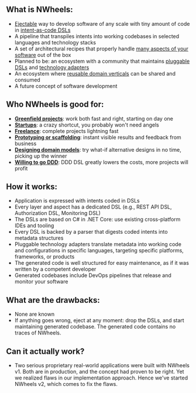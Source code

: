 

## What is NWheels:

- [Ejectable]() way to develop software of any scale with tiny amount of code in [intent-as-code DSLs]()
- A pipeline that transpiles intents into working codebases in selected languages and technology stacks
- A set of architectural recipes that properly handle [many aspects of your software]() out of the box 
- Planned to be: an ecosystem with a community that maintains [pluggable DSLs]() and [technology adapters]()
- An ecosystem where [reusable domain verticals]() can be shared and consumed
- A future concept of software development

## Who NWheels is good for:

- **[Greenfield projects]()**: work both fast and right, starting on day one 
- **[Startups]()**: a crazy shortcut, you probably won't need angels
- **[Freelance]()**: complete projects lightning fast
- **[Prototyping or scaffolding]()**: instant visible results and feedback from business
- **[Designing domain models]()**: try what-if alternative designs in no time, picking up the winner
- **[Willing to go DDD]()**: DDD DSL greatly lowers the costs, more projects will profit

## How it works:

- Application is expressed with intents coded in DSLs 
- Every layer and aspect has a dedicated DSL (e.g., REST API DSL, Authorization DSL, Monitoring DSL)
- The DSLs are based on C# in .NET Core: use existing cross-platform IDEs and tooling
- Every DSL is backed by a parser that digests coded intents into metadata structures
- Pluggable technology adapters translate metadata into working code and configurations in specific languages, targeting specific platforms, frameworks, or products 
- The generated code is well structured for easy maintenance, as if it was written by a competent developer
- Generated codebases include DevOps pipelines that release and monitor your software

## What are the drawbacks:

- None are known
- If anything goes wrong, eject at any moment: drop the DSLs, and start maintaining generated codebase. The generated code contains no traces of NWheels.

## Can it actually work?

- Two serious proprietary real-world applications were built with NWheels v1. Both are in production, and the concept had proven to be right. Yet we realized flaws in our implementation approach. Hence we've started NWheels v2, which comes to fix the flaws.

